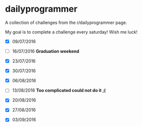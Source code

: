 # dailyprogrammer
A collection of challenges from the r/dailyprogrammer page.

My goal is to complete a challenge every saturday! Wish me luck!

- [X] 09/07/2016

- [ ] 16/07/2016 **Graduation weekend**

- [X] 23/07/2016

- [X] 30/07/2016

- [X] 06/08/2016

- [ ] 13/08/2016 **Too complicated could not do it ;(**

- [X] 20/08/2016 

- [X] 27/08/2016

- [X] 03/09/2016
